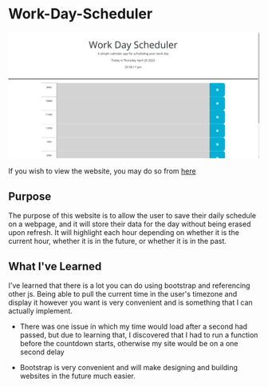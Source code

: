 # Work-Day-Scheduler

![Work Day Scheduler Website](Assets\images\website.png)

If you wish to view the website, you may do so from [here](https://tzuzu.github.io/Work-Day-Scheduler/)

## Purpose

The purpose of this website is to allow the user to save their daily schedule on a webpage, and it will store their data for the day without being erased upon refresh. It will highlight each hour depending on whether it is the current hour, whether it is in the future, or whether it is in the past.

## What I've Learned

I've learned that there is a lot you can do using bootstrap and referencing other js. Being able to pull the current time in the user's timezone and display it however you want is very convenient and is something that I can actually implement. 

- There was one issue in which my time would load after a second had passed, but due to learning that, I discovered that I had to run a function before the countdown starts, otherwise my site would be on a one second delay

- Bootstrap is very convenient and will make designing and building websites in the future much easier.